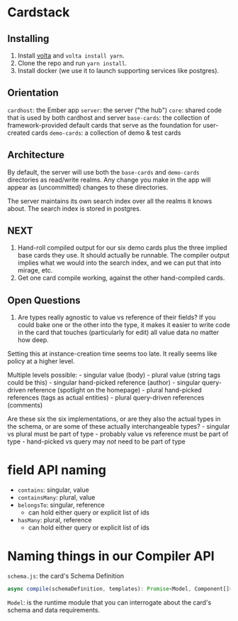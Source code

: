 # Cardstack

## Installing

1. Install [volta](https://volta.sh/) and `volta install yarn`.
2. Clone the repo and run `yarn install`.
3. Install docker (we use it to launch supporting services like postgres).

## Orientation

`cardhost`: the Ember app
`server`: the server ("the hub")
`core`: shared code that is used by both cardhost and server
`base-cards`: the collection of framework-provided default cards that serve as the foundation for user-created cards
`demo-cards`: a collection of demo & test cards

## Architecture

By default, the server will use both the `base-cards` and `demo-cards` directories as read/write realms. Any change you make in the app will appear as (uncommitted) changes to these directories.

The server maintains its own search index over all the realms it knows about. The search index is stored in postgres.

## NEXT

1. Hand-roll compiled output for our six demo cards plus the three implied base cards they use. It should actually be runnable. The compiler output implies what we would into the search index, and we can put that into mirage, etc.
2. Get one card compile working, against the other hand-compiled cards.

## Open Questions

1. Are types really agnostic to value vs reference of their fields? If you could bake one or the other into the type, it makes it easier to write code in the card that touches (particularly for edit) all value data no matter how deep.

  Setting this at instance-creation time seems too late. It really seems like policy at a higher level.

  Multiple levels possible:
    - singular value (body)
    - plural value (string tags could be this)
    - singular hand-picked reference (author)
    - singular query-driven reference (spotlight on the homepage)
    - plural hand-picked references (tags as actual entities)
    - plural query-driven references (comments)

  Are these six the six implementations, or are they also the actual types in the schema, or are some of these actually interchangeable types?
    - singular vs plural must be part of type
    - probably value vs reference must be part of type
    - hand-picked vs query may *not* need to be part of type


# field API naming

 - `contains`: singular, value
 - `containsMany`: plural, value
 - `belongsTo`: singular, reference
   - can hold either query or explicit list of ids
 - `hasMany`: plural, reference
   - can hold either query or explicit list of ids


# Naming things in our Compiler API

`schema.js`: the card's Schema Definition
```ts
async compile(schemaDefinition, templates): Promise<Model, Component[]>
```

`Model`: is the runtime module that you can interrogate about the card's schema and data requirements.